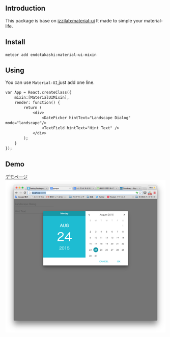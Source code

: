 ## Introduction

This package is base on [izzilab:material-ui](https://atmospherejs.com/izzilab/material-ui)
It made to simple your material-life.

## Install

`meteor add endotakashi:material-ui-mixin`

## Using
You can use `Material-UI`,just add one line.
```
var App = React.createClass({
    mixin:[MaterialUIMixin],
    render: function() {
        return (
            <div>
                <DatePicker hintText="Landscape Dialog" mode="landscape"/>
                <TextField hintText="Hint Text" />
            </div>
        );
    }
});
```

## Demo
<a target='_brank' href='http://material-ui-mixin.meteor.com'>デモページ</a>
![代替テキスト](Dirty.png)
